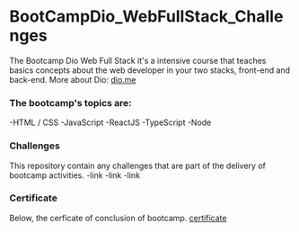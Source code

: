 # BootCampDio_WebFullStack_Challenges
The Bootcamp Dio Web Full Stack it's a intensive course that teaches basics concepts about the web developer in your two stacks, front-end and back-end. More about Dio: [dio.me](https://dio.me "Dio web Site")

### The bootcamp's topics are:
-HTML / CSS
-JavaScript
-ReactJS
-TypeScript
-Node

### Challenges
This repository contain any challenges that are part of the delivery of bootcamp activities.
-link
-link
-link

### Certificate
Below, the cerficate of conclusion of bootcamp.
[certificate](https://github.com/joaocodogno/BootCampDio_WebFullStack_Challenges/certificate.png)
